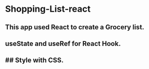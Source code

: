 # Shopping-List-react

## This app used React to create a Grocery list.

## useState and useRef for React Hook.

## ## Style with CSS.
